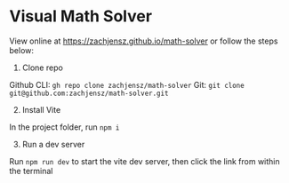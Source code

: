 # Visual Math Solver

View online at <https://zachjensz.github.io/math-solver> or follow the steps below:

1. Clone repo

Github CLI: `gh repo clone zachjensz/math-solver`
Git: `git clone git@github.com:zachjensz/math-solver.git`

2. Install Vite

In the project folder, run `npm i`

3. Run a dev server

Run `npm run dev` to start the vite dev server, then click the link from within the terminal
